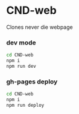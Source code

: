 # CND-web
Clones never die webpage

### dev mode
```zsh
cd CND-web
npm i
npm run dev
```

### gh-pages deploy
```zsh
cd CND-web
npm i
npm run deploy
```